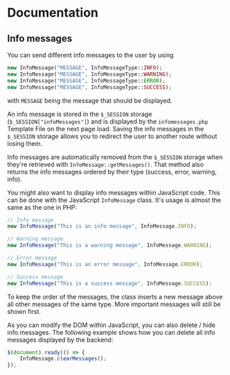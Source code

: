 # Documentation
## Info messages
You can send different info messages to the user by using
```php
new InfoMessage("MESSAGE", InfoMessageType::INFO);
new InfoMessage("MESSAGE", InfoMessageType::WARNING);
new InfoMessage("MESSAGE", InfoMessageType::ERROR);
new InfoMessage("MESSAGE", InfoMessageType::SUCCESS);
```
with ``MESSAGE`` being the message that should be displayed.

An info message is stored in the ``$_SESSION`` storage (``$_SESSION["infoMessages"]``) and is displayed by the ``infomessages.php`` Template File on the next page load. Saving the info messages in the ``$_SESSION`` storage allows you to redirect the user to another route without losing them.

Info messages are automatically removed from the ``$_SESSION`` storage when they're retrieved with ``InfoMessage::getMessages()``. That method also returns the info messages ordered by their type (success, error, warning, info).

You might also want to display info messages within JavaScript code. This can be done with the JavaScript ``InfoMessage`` class. It's usage is almost the same as the one in PHP:
```javascript
// Info message
new InfoMessage("This is an info message", InfoMessage.INFO);

// Warning message
new InfoMessage("This is a warning message", InfoMessage.WARNING);

// Error message
new InfoMessage("This is an error message", InfoMessage.ERROR);

// Success message
new InfoMessage("This is a success message", InfoMessage.SUCCESS);
```

To keep the order of the messages, the class inserts a new message above all other messages of the same type. More important messages will still be shown first.

As you can modify the DOM within JavaScript, you can also delete / hide info messages. The following example shows how you can delete all info messages displayed by the backend:
```javascript
$(document).ready(() => {
    InfoMessage.clearMessages();
});
```
